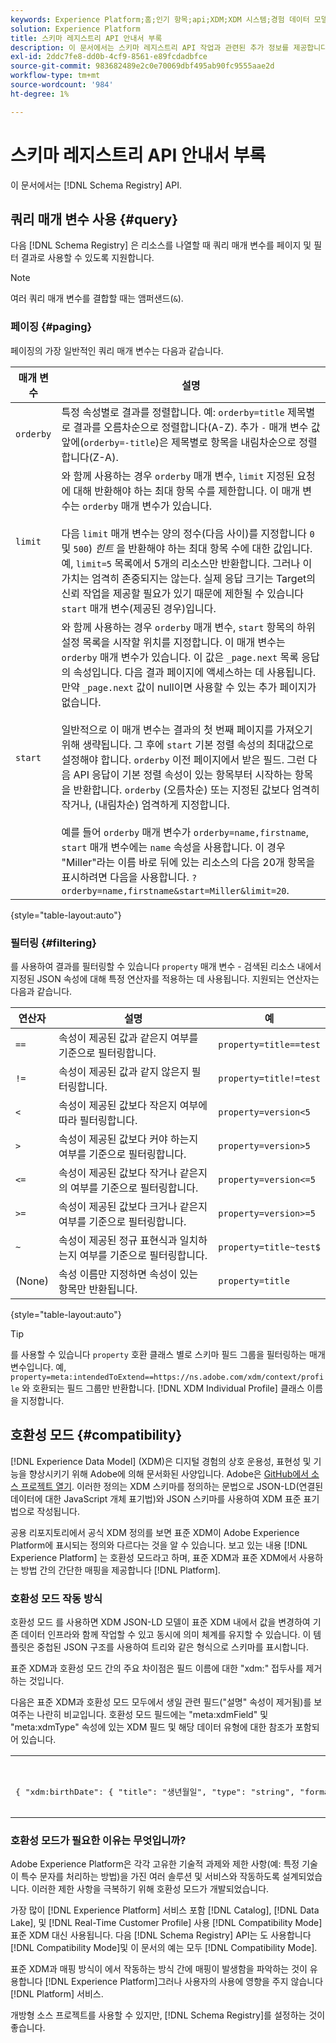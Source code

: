 ```yaml
---
keywords: Experience Platform;홈;인기 항목;api;XDM;XDM 시스템;경험 데이터 모델;경험 데이터 모델;데이터 모델;데이터 모델;스키마 레지스트리;호환성;호환성;호환성;호환성 모드;호환성 모드;필드 유형;필드 유형;
solution: Experience Platform
title: 스키마 레지스트리 API 안내서 부록
description: 이 문서에서는 스키마 레지스트리 API 작업과 관련된 추가 정보를 제공합니다.
exl-id: 2ddc7fe8-dd0b-4cf9-8561-e89fcdadbfce
source-git-commit: 983682489e2c0e70069dbf495ab90fc9555aae2d
workflow-type: tm+mt
source-wordcount: '984'
ht-degree: 1%

---
```


# 스키마 레지스트리 API 안내서 부록

이 문서에서는 [!DNL Schema Registry] API.

## 쿼리 매개 변수 사용 {#query}

다음 [!DNL Schema Registry] 은 리소스를 나열할 때 쿼리 매개 변수를 페이지 및 필터 결과로 사용할 수 있도록 지원합니다.

>[!NOTE]
>
>여러 쿼리 매개 변수를 결합할 때는 앰퍼샌드(`&`).

### 페이징 {#paging}

페이징의 가장 일반적인 쿼리 매개 변수는 다음과 같습니다.

| 매개 변수 | 설명 |
| --- | --- |
| `orderby` | 특정 속성별로 결과를 정렬합니다. 예: `orderby=title` 제목별로 결과를 오름차순으로 정렬합니다(A-Z). 추가 `-` 매개 변수 값 앞에(`orderby=-title`)은 제목별로 항목을 내림차순으로 정렬합니다(Z-A). |
| `limit` | 와 함께 사용하는 경우 `orderby` 매개 변수, `limit` 지정된 요청에 대해 반환해야 하는 최대 항목 수를 제한합니다. 이 매개 변수는 `orderby` 매개 변수가 있습니다.<br><br>다음 `limit` 매개 변수는 양의 정수(다음 사이)를 지정합니다 `0` 및 `500`) *힌트* 을 반환해야 하는 최대 항목 수에 대한 값입니다. 예, `limit=5` 목록에서 5개의 리소스만 반환합니다. 그러나 이 가치는 엄격히 존중되지는 않는다. 실제 응답 크기는 Target의 신뢰 작업을 제공할 필요가 있기 때문에 제한될 수 있습니다 `start` 매개 변수(제공된 경우)입니다. |
| `start` | 와 함께 사용하는 경우 `orderby` 매개 변수, `start` 항목의 하위 설정 목록을 시작할 위치를 지정합니다. 이 매개 변수는 `orderby` 매개 변수가 있습니다. 이 값은 `_page.next` 목록 응답의 속성입니다. 다음 결과 페이지에 액세스하는 데 사용됩니다. 만약 `_page.next` 값이 null이면 사용할 수 있는 추가 페이지가 없습니다.<br><br>일반적으로 이 매개 변수는 결과의 첫 번째 페이지를 가져오기 위해 생략됩니다. 그 후에 `start` 기본 정렬 속성의 최대값으로 설정해야 합니다. `orderby` 이전 페이지에서 받은 필드. 그런 다음 API 응답이 기본 정렬 속성이 있는 항목부터 시작하는 항목을 반환합니다. `orderby` (오름차순) 또는 지정된 값보다 엄격히 작거나, (내림차순) 엄격하게 지정합니다.<br><br>예를 들어 `orderby` 매개 변수가 `orderby=name,firstname`, `start` 매개 변수에는 `name` 속성을 사용합니다. 이 경우 &quot;Miller&quot;라는 이름 바로 뒤에 있는 리소스의 다음 20개 항목을 표시하려면 다음을 사용합니다. `?orderby=name,firstname&start=Miller&limit=20`. |

{style=&quot;table-layout:auto&quot;}

### 필터링 {#filtering}

를 사용하여 결과를 필터링할 수 있습니다 `property` 매개 변수 - 검색된 리소스 내에서 지정된 JSON 속성에 대해 특정 연산자를 적용하는 데 사용됩니다. 지원되는 연산자는 다음과 같습니다.

| 연산자 | 설명 | 예 |
| --- | --- | --- |
| `==` | 속성이 제공된 값과 같은지 여부를 기준으로 필터링합니다. | `property=title==test` |
| `!=` | 속성이 제공된 값과 같지 않은지 필터링합니다. | `property=title!=test` |
| `<` | 속성이 제공된 값보다 작은지 여부에 따라 필터링합니다. | `property=version<5` |
| `>` | 속성이 제공된 값보다 커야 하는지 여부를 기준으로 필터링합니다. | `property=version>5` |
| `<=` | 속성이 제공된 값보다 작거나 같은지의 여부를 기준으로 필터링합니다. | `property=version<=5` |
| `>=` | 속성이 제공된 값보다 크거나 같은지 여부를 기준으로 필터링합니다. | `property=version>=5` |
| `~` | 속성이 제공된 정규 표현식과 일치하는지 여부를 기준으로 필터링합니다. | `property=title~test$` |
| (None) | 속성 이름만 지정하면 속성이 있는 항목만 반환됩니다. | `property=title` |

{style=&quot;table-layout:auto&quot;}

>[!TIP]
>
>를 사용할 수 있습니다 `property` 호환 클래스 별로 스키마 필드 그룹을 필터링하는 매개 변수입니다. 예, `property=meta:intendedToExtend==https://ns.adobe.com/xdm/context/profile` 와 호환되는 필드 그룹만 반환합니다. [!DNL XDM Individual Profile] 클래스 이름을 지정합니다.

## 호환성 모드 {#compatibility}

[!DNL Experience Data Model] (XDM)은 디지털 경험의 상호 운용성, 표현성 및 기능을 향상시키기 위해 Adobe에 의해 문서화된 사양입니다. Adobe은 [GitHub에서 소스 프로젝트 열기](https://github.com/adobe/xdm/). 이러한 정의는 XDM 스키마를 정의하는 문법으로 JSON-LD(연결된 데이터에 대한 JavaScript 개체 표기법)와 JSON 스키마를 사용하여 XDM 표준 표기법으로 작성됩니다.

공용 리포지토리에서 공식 XDM 정의를 보면 표준 XDM이 Adobe Experience Platform에 표시되는 정의와 다르다는 것을 알 수 있습니다. 보고 있는 내용 [!DNL Experience Platform] 는 호환성 모드라고 하며, 표준 XDM과 표준 XDM에서 사용하는 방법 간의 간단한 매핑을 제공합니다 [!DNL Platform].

### 호환성 모드 작동 방식

호환성 모드 를 사용하면 XDM JSON-LD 모델이 표준 XDM 내에서 값을 변경하여 기존 데이터 인프라와 함께 작업할 수 있고 동시에 의미 체계를 유지할 수 있습니다. 이 템플릿은 중첩된 JSON 구조를 사용하여 트리와 같은 형식으로 스키마를 표시합니다.

표준 XDM과 호환성 모드 간의 주요 차이점은 필드 이름에 대한 &quot;xdm:&quot; 접두사를 제거하는 것입니다.

다음은 표준 XDM과 호환성 모드 모두에서 생일 관련 필드(&quot;설명&quot; 속성이 제거됨)를 보여주는 나란히 비교입니다. 호환성 모드 필드에는 &quot;meta:xdmField&quot; 및 &quot;meta:xdmType&quot; 속성에 있는 XDM 필드 및 해당 데이터 유형에 대한 참조가 포함되어 있습니다.

<table style="table-layout:auto">
  <th>표준 XDM</th>
  <th>호환성 모드</th>
  <tr>
  <td>
  <pre class=" language-json">
{ "xdm:birthDate": { "title": "생년월일", "type": "string", "format": "date" }, "xdm:birthDayAndMonth": { "title": "생년월일", "type": "string", "pattern": "[0-1][0-9]-[0-9][0-9]" }, "xdm:birthYear": { "title": "출생 연도", "type": "integer", "minimum": 1, "최대값": 32767 }
  </pre>
  </td>
  <td>
  <pre class=" language-json">
{ "naignDate": { "title": "생년월일", "type": "string", "format": "date", "meta:xdmField": "xdm:birthDate", "meta:xdmType": "date" }, "firstDayAndMonth": { "title": "생년월일", "type": "string", "pattern": "[0-1][0-9]-[0-9][0-9]", "meta:xdmField": "xdm:birthDayAndMonth", "meta:xdmType": "string" }, "naignYear": { "title": "출생 연도", "type": "integer", "minimum": 1, "최대값": 32767, "meta:xdmField": "xdm:birthYear", "meta:xdmType": "short" }
      </pre>
  </td>
  </tr>
</table>

### 호환성 모드가 필요한 이유는 무엇입니까?

Adobe Experience Platform은 각각 고유한 기술적 과제와 제한 사항(예: 특정 기술이 특수 문자를 처리하는 방법)을 가진 여러 솔루션 및 서비스와 작동하도록 설계되었습니다. 이러한 제한 사항을 극복하기 위해 호환성 모드가 개발되었습니다.

가장 많이 [!DNL Experience Platform] 서비스 포함 [!DNL Catalog], [!DNL Data Lake], 및 [!DNL Real-Time Customer Profile] 사용 [!DNL Compatibility Mode] 표준 XDM 대신 사용됩니다. 다음 [!DNL Schema Registry] API는 도 사용합니다 [!DNL Compatibility Mode]및 이 문서의 예는 모두 [!DNL Compatibility Mode].

표준 XDM과 매핑 방식이 에서 작동하는 방식 간에 매핑이 발생함을 파악하는 것이 유용합니다 [!DNL Experience Platform]그러나 사용자의 사용에 영향을 주지 않습니다 [!DNL Platform] 서비스.

개방형 소스 프로젝트를 사용할 수 있지만, [!DNL Schema Registry]를 설정하는 것이 좋습니다.
